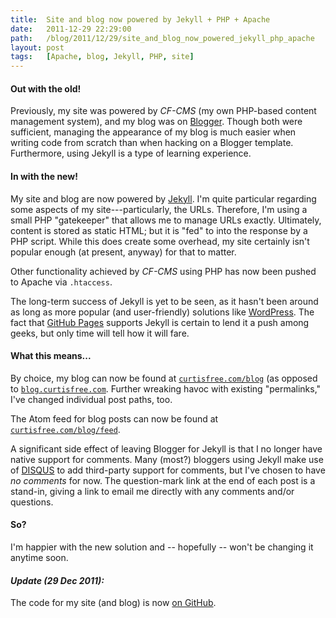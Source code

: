 ```yaml
---
title:  Site and blog now powered by Jekyll + PHP + Apache
date:   2011-12-29 22:29:00
path:   /blog/2011/12/29/site_and_blog_now_powered_jekyll_php_apache
layout: post
tags:   [Apache, blog, Jekyll, PHP, site]
---
```

#### Out with the old!

Previously, my site was powered by _CF-CMS_ (my own PHP-based content management system), and my
blog was on [Blogger](https://www.blogger.com). Though both were sufficient, managing the
appearance of my blog is much easier when writing code from scratch than when hacking on a Blogger
template. Furthermore, using Jekyll is a type of learning experience.

#### In with the new!

My site and blog are now powered by [Jekyll](http://jekyllrb.com/). I'm quite particular regarding
some aspects of my site---particularly, the URLs. Therefore, I'm using a small PHP "gatekeeper"
that allows me to manage URLs exactly. Ultimately, content is stored as static HTML; but it is "fed"
to into the response by a PHP script. While this does create some overhead, my site certainly isn't
popular enough (at present, anyway) for that to matter.

Other functionality achieved by _CF-CMS_ using PHP has now been pushed to Apache via `.htaccess`.

The long-term success of Jekyll is yet to be seen, as it hasn't been around as long as more
popular (and user-friendly) solutions like [WordPress](https://wordpress.org). The fact that
[GitHub Pages](http://pages.github.com) supports Jekyll is certain to lend it a push among geeks,
but only time will tell how it will fare.

#### What this means...

By choice, my blog can now be found at [`curtisfree.com/blog`](/blog) (as opposed to
[`blog.curtisfree.com`](http://blog.curtisfree.com). Further wreaking havoc with existing
"permalinks," I've changed individual post paths, too.

The Atom feed for blog posts can now be found at [`curtisfree.com/blog/feed`](/blog/feed).

A significant side effect of leaving Blogger for Jekyll is that I no longer have native support for 
comments. Many (most?) bloggers using Jekyll make use of [DISQUS](https://disqus.com/) to add
third-party support for comments, but I've chosen to have _no comments_ for now. The question-mark
link at the end of each post is a stand-in, giving a link to email me directly with any comments
and/or questions.

#### So?

I'm happier with the new solution and -- hopefully -- won't be changing it anytime soon.

#### _Update (29 Dec 2011):_

The code for my site (and blog) is now [on GitHub](https://github.com/cfree3/CurtisFree.com).

